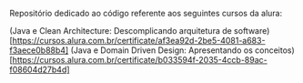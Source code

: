 Repositório dedicado ao código referente aos seguintes cursos da alura:

(Java e Clean Architecture: Descomplicando arquitetura de software)[https://cursos.alura.com.br/certificate/af3ea92d-2be5-4081-a683-f3aece0b88b4]
(Java e Domain Driven Design: Apresentando os conceitos)[https://cursos.alura.com.br/certificate/b033594f-2035-4ccb-89ac-f08604d27b4d]
